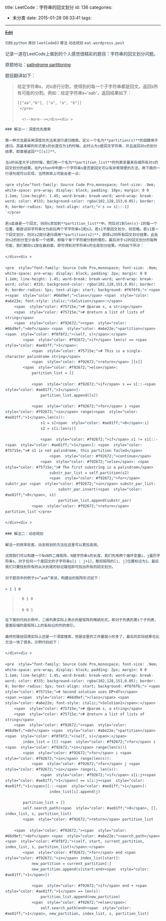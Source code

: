 title: LeetCode：字符串的回文划分
id: 136
categories:
  - 未分类
date: 2015-01-28 08:33:41
tags:
---

<del style="position:relative;display:block">[Edit](http://maxiang.info/#/?provider=evernote_int&amp;guid=093c1ebe-906e-4597-a5b2-90f429a46a7b)</del><div  style="line-height: 1.5; color: #2c3f51; font-family: Helvetica Neue, Arial, Hiragino Sans GB, STHeiti, Microsoft YaHei, WenQuanYi Micro Hei, SimSun, Song, sans-serif;">
                        <div ></div>
                    <div >

`归档` `python` `原创` `leetCodeOJ` `算法` `动态规划` `eat.wordpress.post` 

</div><div >

记录一道在LeetCode上做到的个人感觉很精彩的题目：字符串的回文划分问题。 

原题地址：[palindrome partitioning](https://oj.leetcode.com/problems/palindrome-partitioning/)

题目翻译如下：

> 给定字符串s，对s进行分割，使得到的每一个子字符串都是回文。返回s所有可能的分割。例如：给定字符串s=”aab”，返回结果如下：
> 
>     [["aa","b"], ["a", "a", "b"]]
>     `</pre>
> 
>       <!--more--></div><div >

    ### 解法一：深度优先搜索

    第一种方法是采用深度优先法来进行递归搜索。定义一个名为**partition(s)**的函数用于递归。其基本解的形式是s的长度仅为1的时候。此时认为s是回文字符串，并且返回对s的划分结果，即直接返回**[[s]]**。

    当s的长度大于1的时候，我们用一个名为**partition_list**的列表变量来存储所有对s的回文划分的结果。在Python中判断一个字符串s是否是回文可以有非常简便的方法，用下面的一行语句就可以实现，当然效率上可能会差一点:

    <pre style="font-family: Source Code Pro,monospace; font-size: .9em; white-space: pre-wrap; display: block; padding: 10px; margin: 0 0 1.1em; line-height: 1.45; word-break: break-word; word-wrap: break-word; color: #333; background-color: rgba(102,128,153,0.05); border: 0; border-radius: 5px; text-align: start;">`s == s[::-1]
    `</pre>

    若s自身是一个回文，则将s添加到**partition_list**中。然后对1到len(s)-1的每一个位置，都尝试将字符串分为前后两个字字符串s1和s2。若s1不是回文划分，则忽略。若s1是一个回文划分，则对s2部分递归调用**partition(s2)**，获得s2的所有回文划分结果。此处对s2的划分至少会有一个结果，即每个单个字符被分割的情形。最后对于s2的回文划分的每种可能，我们都将s1放在最前面，即可得到对字符串s的全部划分结果。代码如下所示：

    </div><div >

    <pre  style="font-family: Source Code Pro,monospace; font-size: .9em; white-space: pre-wrap; display: block; padding: 2px; margin: 0 0 1.1em; line-height: 1.45; word-break: break-word; word-wrap: break-word; color: #333; background-color: rgba(102,128,153,0.05); border: 0; border-radius: 5px; text-align: start; background: #f6f6f6;">`<span ><span  style="color: #66d9ef;">class</span> <span  style="color: #a6e22e; font-style: italic;">Solution</span>:</span>
        <span  style="color: #75715e;"># @param s, a string</span>
        <span  style="color: #75715e;"># @return a list of lists of string</span>
        <span  style="color: #f92672;"><span  style="color: #66d9ef;">def</span> <span  style="color: #a6e22e;">partition</span><span  style="color: #f8f8f2;">(self, s)</span>:</span>
            <span  style="color: #f92672;">if</span> len(s) == <span  style="color: #ae81ff;">1</span>:
                <span  style="color: #75715e;"># This is a single-character palindrome string</span>
                <span  style="color: #f92672;">return</span> [[s]]
            <span  style="color: #f92672;">else</span>:
                partition_list = []

                <span  style="color: #f92672;">if</span> s == s[::-<span  style="color: #ae81ff;">1</span>]:
                    partition_list.append([s])

                <span  style="color: #f92672;">for</span> i <span  style="color: #f92672;">in</span> range(<span  style="color: #ae81ff;">1</span>,len(s)):
                    s1 = s[<span  style="color: #ae81ff;">0</span>:i]
                    s2 = s[i:len(s)]

                    <span  style="color: #f92672;">if</span> s1 != s1[::-<span  style="color: #ae81ff;">1</span>]: <span  style="color: #75715e;"># s1 is not palindrome, this partition failed</span>
                        <span  style="color: #f92672;">continue</span>
                    <span  style="color: #f92672;">else</span>: <span  style="color: #75715e;"># The first substring is a palindrom</span>
                        substr_par_list = self.partition(s2)
                        <span  style="color: #f92672;">for</span> substr_par <span  style="color: #f92672;">in</span> substr_par_list:
                            substr_par.insert(<span  style="color: #ae81ff;">0</span>, s1)
                            partition_list.append(substr_par)
                <span  style="color: #f92672;">return</span> partition_list`</pre>

    </div><div >

    ### 解法二：动态规划

    解法一的效率较差。动态规划的方法在这里可以更加高效。

    试想我们可以构建一个NxN的二维矩阵，N是字符串s的长度，我们先用两个循环变量i，j遍历字符串s，对于任何一个是回文的子字符串s[i : j+1]，都将矩阵的[i, j]位置标记为1，最后我们只要找到所有的从头到尾的标记路径即可找出所有的回文划分。

    对于题目中的例子s=”aab”来说，构建出的矩阵形式如下：

    > 1 1 0 
> 
>       0 1 0 
> 
>       0 0 1

    在下面的代码示例中，二维列表实际上表示的是矩阵的稀疏形式，即对于列表的第i个子列表，里面存储的是矩阵i上的有标记的列的索引。

    最终的路径回溯实际上还是一个深度搜索，但是这里的工作量就小的多了。最后的实际结果也比方法一快了很多。示例代码如下：

    </div><div >

    <pre  style="font-family: Source Code Pro,monospace; font-size: .9em; white-space: pre-wrap; display: block; padding: 2px; margin: 0 0 1.1em; line-height: 1.45; word-break: break-word; word-wrap: break-word; color: #333; background-color: rgba(102,128,153,0.05); border: 0; border-radius: 5px; text-align: start; background: #f6f6f6;">`<span  style="color: #75715e;"># Second solution uses DP+dfs</span>
    <span ><span  style="color: #66d9ef;">class</span> <span  style="color: #a6e22e; font-style: italic;">Solution2</span>:</span>
        <span  style="color: #75715e;"># @param s, a string</span>
        <span  style="color: #75715e;"># @return a list of lists of string</span>
        <span  style="color: #f92672;"><span  style="color: #66d9ef;">def</span> <span  style="color: #a6e22e;">partition</span><span  style="color: #f8f8f2;">(self, s)</span>:</span>
            index_list = [[] <span  style="color: #f92672;">for</span> i <span  style="color: #f92672;">in</span> range(len(s))]
            <span  style="color: #f92672;">for</span> i <span  style="color: #f92672;">in</span> range(len(s)):
                <span  style="color: #f92672;">for</span> j <span  style="color: #f92672;">in</span> range(i, len(s)):
                    <span  style="color: #f92672;">if</span> s[i:j+<span  style="color: #ae81ff;">1</span>] == s[i:j+<span  style="color: #ae81ff;">1</span>][::-<span  style="color: #ae81ff;">1</span>]:
                        index_list[i].append(j)

            partition_list = []
            self.search_path(<span  style="color: #ae81ff;">0</span>, [], index_list, s, partition_list)
            <span  style="color: #f92672;">return</span> partition_list

        <span  style="color: #f92672;"><span  style="color: #66d9ef;">def</span> <span  style="color: #a6e22e;">search_path</span><span  style="color: #f8f8f2;">(self, start, current_partition, index_list, s, partition_list)</span>:</span>
            <span  style="color: #f92672;">for</span> end <span  style="color: #f92672;">in</span> index_list[start]:
                new_partition = current_partition[:]
                new_partition.append(s[start:end+<span  style="color: #ae81ff;">1</span>])

                <span  style="color: #f92672;">if</span> end + <span  style="color: #ae81ff;">1</span> == len(s):
                    partition_list.append(new_partition)
                <span  style="color: #f92672;">else</span>:
                    self.search_path(end+<span  style="color: #ae81ff;">1</span>, new_partition, index_list, s, partition_list)

</div><div ></div></div><center style='display:none'>@%28%u5F52%u6863%29%5Bpython%7C%u539F%u521B%7CleetCodeOJ%7C%u7B97%u6CD5%7C%u52A8%u6001%u89C4%u5212%7Ceat.wordpress.post%5D%0A%23LeetCode%uFF1A%u5B57%u7B26%u4E32%u7684%u56DE%u6587%u5212%u5206%0A%u8BB0%u5F55%u4E00%u9053%u5728LeetCode%u4E0A%u505A%u5230%u7684%u4E2A%u4EBA%u611F%u89C9%u5F88%u7CBE%u5F69%u7684%u9898%u76EE%uFF1A%u5B57%u7B26%u4E32%u7684%u56DE%u6587%u5212%u5206%u95EE%u9898%u3002%0A%u539F%u9898%u5730%u5740%uFF1A%5Bpalindrome%20partitioning%5D%28https%3A//oj.leetcode.com/problems/palindrome-partitioning/%29%0A%0A%u9898%u76EE%u7FFB%u8BD1%u5982%u4E0B%uFF1A%0A%3E%u7ED9%u5B9A%u5B57%u7B26%u4E32s%uFF0C%u5BF9s%u8FDB%u884C%u5206%u5272%uFF0C%u4F7F%u5F97%u5230%u7684%u6BCF%u4E00%u4E2A%u5B50%u5B57%u7B26%u4E32%u90FD%u662F%u56DE%u6587%u3002%u8FD4%u56DEs%u6240%u6709%u53EF%u80FD%u7684%u5206%u5272%u3002%u4F8B%u5982%uFF1A%u7ED9%u5B9A%u5B57%u7B26%u4E32s%3D%22aab%22%uFF0C%u8FD4%u56DE%u7ED3%u679C%u5982%u4E0B%uFF1A%0A%0A%3E%20%20%20%20%20%5B%5B%22aa%22%2C%22b%22%5D%2C%20%5B%22a%22%2C%20%22a%22%2C%20%22b%22%5D%5D%0A%3C%21--more--%3E%0A%23%23%23%20%u89E3%u6CD5%u4E00%uFF1A%u6DF1%u5EA6%u4F18%u5148%u641C%u7D22%0A%u7B2C%u4E00%u79CD%u65B9%u6CD5%u662F%u91C7%u7528%u6DF1%u5EA6%u4F18%u5148%u6CD5%u6765%u8FDB%u884C%u9012%u5F52%u641C%u7D22%u3002%u5B9A%u4E49%u4E00%u4E2A%u540D%u4E3A**partition%28s%29**%u7684%u51FD%u6570%u7528%u4E8E%u9012%u5F52%u3002%u5176%u57FA%u672C%u89E3%u7684%u5F62%u5F0F%u662Fs%u7684%u957F%u5EA6%u4EC5%u4E3A1%u7684%u65F6%u5019%u3002%u6B64%u65F6%u8BA4%u4E3As%u662F%u56DE%u6587%u5B57%u7B26%u4E32%uFF0C%u5E76%u4E14%u8FD4%u56DE%u5BF9s%u7684%u5212%u5206%u7ED3%u679C%uFF0C%u5373%u76F4%u63A5%u8FD4%u56DE**%5B%5Bs%5D%5D**%u3002%0A%0A%u5F53s%u7684%u957F%u5EA6%u5927%u4E8E1%u7684%u65F6%u5019%uFF0C%u6211%u4EEC%u7528%u4E00%u4E2A%u540D%u4E3A**partition_list**%u7684%u5217%u8868%u53D8%u91CF%u6765%u5B58%u50A8%u6240%u6709%u5BF9s%u7684%u56DE%u6587%u5212%u5206%u7684%u7ED3%u679C%u3002%u5728Python%u4E2D%u5224%u65AD%u4E00%u4E2A%u5B57%u7B26%u4E32s%u662F%u5426%u662F%u56DE%u6587%u53EF%u4EE5%u6709%u975E%u5E38%u7B80%u4FBF%u7684%u65B9%u6CD5%uFF0C%u7528%u4E0B%u9762%u7684%u4E00%u884C%u8BED%u53E5%u5C31%u53EF%u4EE5%u5B9E%u73B0%uFF0C%u5F53%u7136%u6548%u7387%u4E0A%u53EF%u80FD%u4F1A%u5DEE%u4E00%u70B9%3A%0A%0A%20%20%20%20s%20%3D%3D%20s%5B%3A%3A-1%5D%0A%u82E5s%u81EA%u8EAB%u662F%u4E00%u4E2A%u56DE%u6587%uFF0C%u5219%u5C06s%u6DFB%u52A0%u5230**partition_list**%u4E2D%u3002%u7136%u540E%u5BF91%u5230len%28s%29-1%u7684%u6BCF%u4E00%u4E2A%u4F4D%u7F6E%uFF0C%u90FD%u5C1D%u8BD5%u5C06%u5B57%u7B26%u4E32%u5206%u4E3A%u524D%u540E%u4E24%u4E2A%u5B57%u5B57%u7B26%u4E32s1%u548Cs2%u3002%u82E5s1%u4E0D%u662F%u56DE%u6587%u5212%u5206%uFF0C%u5219%u5FFD%u7565%u3002%u82E5s1%u662F%u4E00%u4E2A%u56DE%u6587%u5212%u5206%uFF0C%u5219%u5BF9s2%u90E8%u5206%u9012%u5F52%u8C03%u7528**partition%28s2%29**%uFF0C%u83B7%u5F97s2%u7684%u6240%u6709%u56DE%u6587%u5212%u5206%u7ED3%u679C%u3002%u6B64%u5904%u5BF9s2%u7684%u5212%u5206%u81F3%u5C11%u4F1A%u6709%u4E00%u4E2A%u7ED3%u679C%uFF0C%u5373%u6BCF%u4E2A%u5355%u4E2A%u5B57%u7B26%u88AB%u5206%u5272%u7684%u60C5%u5F62%u3002%u6700%u540E%u5BF9%u4E8Es2%u7684%u56DE%u6587%u5212%u5206%u7684%u6BCF%u79CD%u53EF%u80FD%uFF0C%u6211%u4EEC%u90FD%u5C06s1%u653E%u5728%u6700%u524D%u9762%uFF0C%u5373%u53EF%u5F97%u5230%u5BF9%u5B57%u7B26%u4E32s%u7684%u5168%u90E8%u5212%u5206%u7ED3%u679C%u3002%u4EE3%u7801%u5982%u4E0B%u6240%u793A%uFF1A%0A%0A%60%60%60python%0Aclass%20Solution%3A%0A%20%20%20%20%23%20@param%20s%2C%20a%20string%0A%20%20%20%20%23%20@return%20a%20list%20of%20lists%20of%20string%0A%20%20%20%20def%20partition%28self%2C%20s%29%3A%0A%20%20%20%20%20%20%20%20if%20len%28s%29%20%3D%3D%201%3A%0A%20%20%20%20%20%20%20%20%20%20%20%20%23%20This%20is%20a%20single-character%20palindrome%20string%0A%20%20%20%20%20%20%20%20%20%20%20%20return%20%5B%5Bs%5D%5D%0A%20%20%20%20%20%20%20%20else%3A%0A%20%20%20%20%20%20%20%20%20%20%20%20partition_list%20%3D%20%5B%5D%0A%0A%20%20%20%20%20%20%20%20%20%20%20%20if%20s%20%3D%3D%20s%5B%3A%3A-1%5D%3A%0A%20%20%20%20%20%20%20%20%20%20%20%20%20%20%20%20partition_list.append%28%5Bs%5D%29%0A%0A%20%20%20%20%20%20%20%20%20%20%20%20for%20i%20in%20range%281%2Clen%28s%29%29%3A%0A%20%20%20%20%20%20%20%20%20%20%20%20%20%20%20%20s1%20%3D%20s%5B0%3Ai%5D%0A%20%20%20%20%20%20%20%20%20%20%20%20%20%20%20%20s2%20%3D%20s%5Bi%3Alen%28s%29%5D%0A%0A%20%20%20%20%20%20%20%20%20%20%20%20%20%20%20%20if%20s1%20%21%3D%20s1%5B%3A%3A-1%5D%3A%20%23%20s1%20is%20not%20palindrome%2C%20this%20partition%20failed%0A%20%20%20%20%20%20%20%20%20%20%20%20%20%20%20%20%20%20%20%20continue%0A%20%20%20%20%20%20%20%20%20%20%20%20%20%20%20%20else%3A%20%23%20The%20first%20substring%20is%20a%20palindrom%0A%20%20%20%20%20%20%20%20%20%20%20%20%20%20%20%20%20%20%20%20substr_par_list%20%3D%20self.partition%28s2%29%0A%20%20%20%20%20%20%20%20%20%20%20%20%20%20%20%20%20%20%20%20for%20substr_par%20in%20substr_par_list%3A%0A%20%20%20%20%20%20%20%20%20%20%20%20%20%20%20%20%20%20%20%20%20%20%20%20substr_par.insert%280%2C%20s1%29%0A%20%20%20%20%20%20%20%20%20%20%20%20%20%20%20%20%20%20%20%20%20%20%20%20partition_list.append%28substr_par%29%0A%20%20%20%20%20%20%20%20%20%20%20%20return%20partition_list%0A%60%60%60%0A%0A%23%23%23%20%u89E3%u6CD5%u4E8C%uFF1A%u52A8%u6001%u89C4%u5212%0A%u89E3%u6CD5%u4E00%u7684%u6548%u7387%u8F83%u5DEE%u3002%u52A8%u6001%u89C4%u5212%u7684%u65B9%u6CD5%u5728%u8FD9%u91CC%u53EF%u4EE5%u66F4%u52A0%u9AD8%u6548%u3002%0A%0A%u8BD5%u60F3%u6211%u4EEC%u53EF%u4EE5%u6784%u5EFA%u4E00%u4E2ANxN%u7684%u4E8C%u7EF4%u77E9%u9635%uFF0CN%u662F%u5B57%u7B26%u4E32s%u7684%u957F%u5EA6%uFF0C%u6211%u4EEC%u5148%u7528%u4E24%u4E2A%u5FAA%u73AF%u53D8%u91CFi%uFF0Cj%u904D%u5386%u5B57%u7B26%u4E32s%uFF0C%u5BF9%u4E8E%u4EFB%u4F55%u4E00%u4E2A%u662F%u56DE%u6587%u7684%u5B50%u5B57%u7B26%u4E32s%5Bi%20%3A%20j+1%5D%uFF0C%u90FD%u5C06%u77E9%u9635%u7684%5Bi%2C%20j%5D%u4F4D%u7F6E%u6807%u8BB0%u4E3A1%uFF0C%u6700%u540E%u6211%u4EEC%u53EA%u8981%u627E%u5230%u6240%u6709%u7684%u4ECE%u5934%u5230%u5C3E%u7684%u6807%u8BB0%u8DEF%u5F84%u5373%u53EF%u627E%u51FA%u6240%u6709%u7684%u56DE%u6587%u5212%u5206%u3002%0A%0A%u5BF9%u4E8E%u9898%u76EE%u4E2D%u7684%u4F8B%u5B50s%3D%22aab%u201D%u6765%u8BF4%uFF0C%u6784%u5EFA%u51FA%u7684%u77E9%u9635%u5F62%u5F0F%u5982%u4E0B%uFF1A%0A%0A%3E%201%201%200%0A%3E%200%201%200%0A%3E%200%200%201%0A%0A%u5728%u4E0B%u9762%u7684%u4EE3%u7801%u793A%u4F8B%u4E2D%uFF0C%u4E8C%u7EF4%u5217%u8868%u5B9E%u9645%u4E0A%u8868%u793A%u7684%u662F%u77E9%u9635%u7684%u7A00%u758F%u5F62%u5F0F%uFF0C%u5373%u5BF9%u4E8E%u5217%u8868%u7684%u7B2Ci%u4E2A%u5B50%u5217%u8868%uFF0C%u91CC%u9762%u5B58%u50A8%u7684%u662F%u77E9%u9635i%u4E0A%u7684%u6709%u6807%u8BB0%u7684%u5217%u7684%u7D22%u5F15%u3002%0A%0A%u6700%u7EC8%u7684%u8DEF%u5F84%u56DE%u6EAF%u5B9E%u9645%u4E0A%u8FD8%u662F%u4E00%u4E2A%u6DF1%u5EA6%u641C%u7D22%uFF0C%u4F46%u662F%u8FD9%u91CC%u7684%u5DE5%u4F5C%u91CF%u5C31%u5C0F%u7684%u591A%u4E86%u3002%u6700%u540E%u7684%u5B9E%u9645%u7ED3%u679C%u4E5F%u6BD4%u65B9%u6CD5%u4E00%u5FEB%u4E86%u5F88%u591A%u3002%u793A%u4F8B%u4EE3%u7801%u5982%u4E0B%uFF1A%0A%0A%60%60%60python%0A%23%20Second%20solution%20uses%20DP+dfs%0Aclass%20Solution2%3A%0A%20%20%20%20%23%20@param%20s%2C%20a%20string%0A%20%20%20%20%23%20@return%20a%20list%20of%20lists%20of%20string%0A%20%20%20%20def%20partition%28self%2C%20s%29%3A%0A%20%20%20%20%20%20%20%20index_list%20%3D%20%5B%5B%5D%20for%20i%20in%20range%28len%28s%29%29%5D%0A%20%20%20%20%20%20%20%20for%20i%20in%20range%28len%28s%29%29%3A%0A%20%20%20%20%20%20%20%20%20%20%20%20for%20j%20in%20range%28i%2C%20len%28s%29%29%3A%0A%20%20%20%20%20%20%20%20%20%20%20%20%20%20%20%20if%20s%5Bi%3Aj+1%5D%20%3D%3D%20s%5Bi%3Aj+1%5D%5B%3A%3A-1%5D%3A%0A%20%20%20%20%20%20%20%20%20%20%20%20%20%20%20%20%20%20%20%20index_list%5Bi%5D.append%28j%29%0A%0A%20%20%20%20%20%20%20%20partition_list%20%3D%20%5B%5D%0A%20%20%20%20%20%20%20%20self.search_path%280%2C%20%5B%5D%2C%20index_list%2C%20s%2C%20partition_list%29%0A%20%20%20%20%20%20%20%20return%20partition_list%0A%0A%20%20%20%20def%20search_path%28self%2C%20start%2C%20current_partition%2C%20index_list%2C%20s%2C%20partition_list%29%3A%0A%20%20%20%20%20%20%20%20for%20end%20in%20index_list%5Bstart%5D%3A%0A%20%20%20%20%20%20%20%20%20%20%20%20new_partition%20%3D%20current_partition%5B%3A%5D%0A%20%20%20%20%20%20%20%20%20%20%20%20new_partition.append%28s%5Bstart%3Aend+1%5D%29%0A%0A%20%20%20%20%20%20%20%20%20%20%20%20if%20end%20+%201%20%3D%3D%20len%28s%29%3A%0A%20%20%20%20%20%20%20%20%20%20%20%20%20%20%20%20partition_list.append%28new_partition%29%0A%20%20%20%20%20%20%20%20%20%20%20%20else%3A%0A%20%20%20%20%20%20%20%20%20%20%20%20%20%20%20%20self.search_path%28end+1%2C%20new_partition%2C%20index_list%2C%20s%2C%20partition_list%29%0A%0A%60%60%60%0A</center>